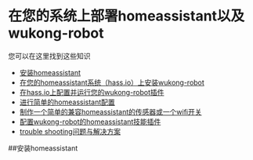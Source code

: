 # 在您的系统上部署homeassistant以及wukong-robot


您可以在这里找到这些知识

* [安装homeassistant](/install?id=方式二：手动安装)
* [在您的homeassistant系统（hass.io）上安装wukong-robot](/install?id=方式二：手动安装)
* [在hass.io上配置并运行您的wukong-robot插件](/install?id=其他安装方式)
* [进行简单的homeassistant配置](/install?id=其他安装方式)
* [制作一个简单的兼容homeassistant的传感器或一个wifi开关](/install?id=其他安装方式)
* [配置wukong-robot的homeassistant技能插件](/install?id=其他安装方式)
* [trouble shooting问题与解决方案](/install?id=其他安装方式)

##安装homeassistant

###
